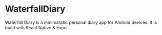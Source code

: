 # WaterfallDiary

Waterfall Diary is a minimalistic personal diary app for Android devices. It is build with React Native & Expo.
